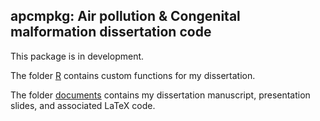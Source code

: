 ## apcmpkg: Air pollution & Congenital malformation dissertation code

This package is in development. 

The folder [R](R/) contains custom functions for my dissertation.

The folder [documents](documents/) contains my dissertation manuscript, presentation slides, and associated LaTeX code.


